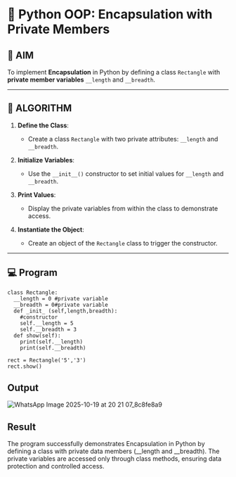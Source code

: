 # 🐍 Python OOP: Encapsulation with Private Members

## 🎯 AIM

To implement **Encapsulation** in Python by defining a class `Rectangle` with **private member variables** `__length` and `__breadth`.

---

## 🧠 ALGORITHM

1. **Define the Class**:
   - Create a class `Rectangle` with two private attributes: `__length` and `__breadth`.

2. **Initialize Variables**:
   - Use the `__init__()` constructor to set initial values for `__length` and `__breadth`.

3. **Print Values**:
   - Display the private variables from within the class to demonstrate access.

4. **Instantiate the Object**:
   - Create an object of the `Rectangle` class to trigger the constructor.

---

## 💻 Program
```
class Rectangle:
  __length = 0 #private variable
  __breadth = 0#private variable
  def _init_ (self,length,breadth):
    #constructor
    self.__length = 5
    self.__breadth = 3
  def show(self):
    print(self.__length)
    print(self.__breadth)
 
rect = Rectangle('5','3')
rect.show()
```
## Output
![WhatsApp Image 2025-10-19 at 20 21 07_8c8fe8a9](https://github.com/user-attachments/assets/339f8bca-9032-4209-a49a-2968a9b5a66c)



## Result
The program successfully demonstrates Encapsulation in Python by defining a class with private data members (__length and __breadth).
The private variables are accessed only through class methods, ensuring data protection and controlled access.
